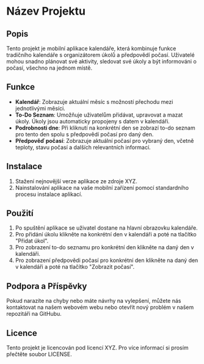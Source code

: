 # Název Projektu

## Popis

Tento projekt je mobilní aplikace kalendáře, která kombinuje funkce tradičního kalendáře s organizátorem úkolů a předpovědí počasí. Uživatelé mohou snadno plánovat své aktivity, sledovat své úkoly a být informováni o počasí, všechno na jednom místě.

## Funkce

- **Kalendář**: Zobrazuje aktuální měsíc s možností přechodu mezi jednotlivými měsíci.
- **To-Do Seznam**: Umožňuje uživatelům přidávat, upravovat a mazat úkoly. Úkoly jsou automaticky propojeny s datem v kalendáři.
- **Podrobnosti dne**: Při kliknutí na konkrétní den se zobrazí to-do seznam pro tento den spolu s předpovědí počasí pro daný den.
- **Předpověď počasí**: Zobrazuje aktuální počasí pro vybraný den, včetně teploty, stavu počasí a dalších relevantních informací.

## Instalace

1. Stažení nejnovější verze aplikace ze zdroje XYZ.
2. Nainstalování aplikace na vaše mobilní zařízení pomocí standardního procesu instalace aplikací.

## Použití

1. Po spuštění aplikace se uživatel dostane na hlavní obrazovku kalendáře.
2. Pro přidání úkolu klikněte na konkrétní den v kalendáři a poté na tlačítko "Přidat úkol".
3. Pro zobrazení to-do seznamu pro konkrétní den klikněte na daný den v kalendáři.
4. Pro zobrazení předpovědi počasí pro konkrétní den klikněte na daný den v kalendáři a poté na tlačítko "Zobrazit počasí".

## Podpora a Příspěvky

Pokud narazíte na chyby nebo máte návrhy na vylepšení, můžete nás kontaktovat na našem webovém webu nebo otevřít nový problém v našem repozitáři na GitHubu.

## Licence

Tento projekt je licencován pod licencí XYZ. Pro více informací si prosím přečtěte soubor LICENSE.
